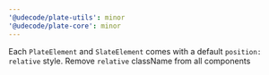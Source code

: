 ```yaml
---
'@udecode/plate-utils': minor
'@udecode/plate-core': minor
---
```


Each `PlateElement` and `SlateElement` comes with a default `position: relative` style.
Remove `relative` className from all components
